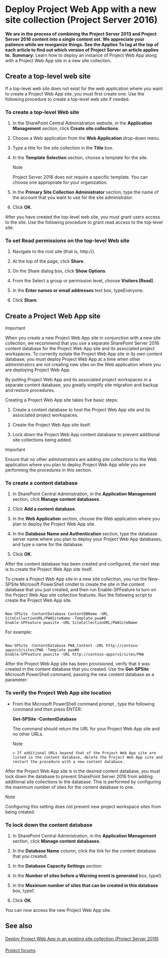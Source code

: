 
# Deploy Project Web App with a new site collection (Project Server 2016)
 **We are in the process of combining the Project Server 2013 and Project Server 2016 content into a single content set. We appreciate your patience while we reorganize things. See the Applies To tag at the top of each article to find out which version of Project Server an article applies to.** **Summary:** Learn how to deploy an instance of Project Web App along with a Project Web App site in a new site collection.

  
    
    


## Create a top-level web site

If a top-level web site does not exist for the web application where you want to create a Project Web App site, you must first create one. Use the following procedure to create a top-level web site if needed.
  
    
    

### To create a top-level Web site


1. In the SharePoint Central Administration website, in the **Application Management** section, click **Create site collections**.
    
  
2. Choose a Web application from the **Web Application** drop-down menu.
    
  
3. Type a title for the site collection in the **Title** box.
    
  
4. In the **Template Selection** section, choose a template for the site.
    
    > [!NOTE]
      > Project Server 2016 does not require a specific template. You can choose one appropriate for your organization. 
5. In the **Primary Site Collection Administrator** section, type the name of the account that you want to use for the site administrator.
    
  
6. Click **OK**.
    
  
After you have created the top-level web site, you must grant users access to the site. Use the following procedure to grant read access to the top-level site.
  
    
    

### To set Read permissions on the top-level Web site


1. Navigate to the root site (that is, http://<servername>).
    
  
2. At the top of the page, click **Share**.
    
  
3. On the Share dialog box, click **Show Options**.
    
  
4. From the Select a group or permission level, choose **<site> Visitors [Read]**.
    
  
5. In the **Enter names or email addresses** text box, typeEveryone.
    
  
6. Click **Share**.
    
  

## Create a Project Web App site


> [!IMPORTANT]
> When you create a new Project Web App site in conjunction with a new site collection, we recommend that you use a separate SharePoint Server 2016 content database for the Project Web App site and its associated project workspaces. To correctly isolate the Project Web App site in its own content database, you must deploy Project Web App at a time when other administrators are not creating new sites on the Web application where you are deploying Project Web App. 
  
    
    

By putting Project Web App and its associated project workspaces in a separate content database, you greatly simplify site migration and backup and restore procedures.
  
    
    
Creating a Project Web App site takes five basic steps:
  
    
    

1. Create a content database to host the Project Web App site and its associated project workspaces.
    
  
2. Create the Project Web App site itself.
    
  
3. Lock down the Project Web App content database to prevent additional site collections being added.
    
  

> [!IMPORTANT]
> Ensure that no other administrators are adding site collections to the Web application where you plan to deploy Project Web App while you are performing the procedures in this section. 
  
    
    


### To create a content database


1. In SharePoint Central Administration, in the **Application Management** section, click **Manage content databases**.
    
  
2. Click **Add a content database**.
    
  
3. In the **Web Application** section, choose the Web application where you plan to deploy the Project Web App site.
    
  
4. In the **Database Name and Authentication** section, type the database server name where you plan to deploy your Project Web App databases, and type a name for the database.
    
  
5. Click **OK**.
    
  
After the content database has been created and configured, the next step is to create the Project Web App site itself.
  
    
    
To create a Project Web App site in a new site collection, you run the New-SPSite Microsoft PowerShell cmdlet to create the site in the content database that you just created, and then run Enable-SPFeature to turn on the Project Web App site collection features. Run the following script to create the Project Web App site.
  
    
    



```

New-SPSite -ContentDatabase ContentDBName -URL SiteCollectionURL/PWASiteName -Template pwa#0
Enable-SPFeature pwasite -URL SiteCollectionURL/PWASiteName
```

For example:
  
    
    



```

New-SPSite -ContentDatabase PWA_Content -URL http://contoso-appsrv1/sites/PWA -Template pwa#0
Enable-SPFeature pwasite -URL http://contoso-appsrv1/sites/PWA

```

After the Project Web App site has been provisioned, verify that it was created in the content database that you created. Use the **Get-SPSite** Microsoft PowerShell command, passing the new content database as a parameter:
  
    
    

### To verify the Project Web App site location


- From the Microsoft PowerShell command prompt , type the following command and then press ENTER:
    
    **Get-SPSite -ContentDatabase** _<ContentDatabaseName>_
    
    The command should return the URL for your Project Web App site and no other URLs.
    
    > [!NOTE]
      > If additional URLs beyond that of the Project Web App site are listed in the content database, delete the Project Web App site and restart the procedure with a new content database. 
After the Project Web App site is in the desired content database, you must lock down the database to prevent SharePoint Server 2016 from adding additional site collections to the database. This is performed by configuring the maximum number of sites for the content database to one. 
  
    
    

> [!NOTE]
> Configuring this setting does not prevent new project workspace sites from being created. 
  
    
    


### To lock down the content database


1. In SharePoint Central Administration, in the **Application Management** section, click **Manage content databases**.
    
  
2. In the **Database Name** column, click the link for the content database that you created.
    
  
3. In the **Database Capacity Settings** section:
    
1. In the **Number of sites before a Warning event is generated** box, type0.
    
  
2. In the **Maximum number of sites that can be created in this database** box, type1.
    
  
4. Click **OK**.
    
  
You can now access the new Project Web App site.
  
    
    

## See also


#### 


  
    
    
 [Deploy Project Web App in an existing site collection (Project Server 2016)](a78908cc-25bc-4591-a897-21e276eb954c.md)
#### 


  
    
    
 [Project forums](https://social.technet.microsoft.com/Forums/en-US/category/project)